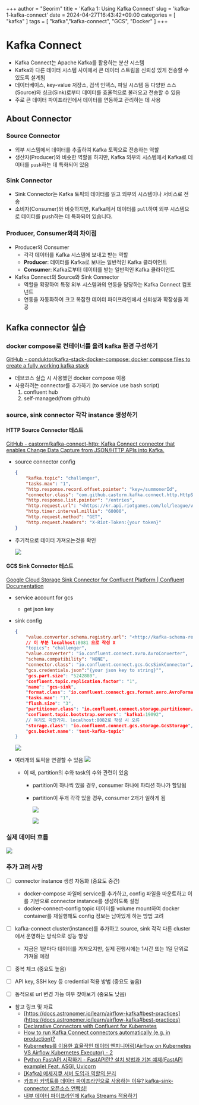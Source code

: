 +++
author = "Seorim"
title = 'Kafka 1: Using Kafka Connect'
slug = 'kafka-1-kafka-connect'
date = 2024-04-27T16:43:42+09:00
categories = [
    "kafka"
]
tags = [
    "kafka","kafka-connect", "GCS", "Docker"
]
+++

# Kafka Connect

- Kafka Connect는 Apache Kafka를 활용하는 분산 시스템
- Kafka와 다른 데이터 시스템 사이에서 큰 데이터 스트림을 신뢰성 있게 전송할 수 있도록 설계됨
- 데이터베이스, key-value 저장소, 검색 인덱스, 파일 시스템 등 다양한 소스(Source)와 싱크(Sink)로부터 데이터를 효율적으로 불러오고 전송할 수 있음
- 주로 큰 데이터 파이프라인에서 데이터를 연동하고 관리하는 데 사용
## About Connector
### Source Connector

- 외부 시스템에서 데이터를 추출하여 Kafka 토픽으로 전송하는 역할
- 생산자(Producer)와 비슷한 역할을 하지만, Kafka 외부의 시스템에서 Kafka로 데이터를 `push`하는 데 특화되어 있음

### Sink Connector

- Sink Connector는 Kafka 토픽의 데이터를 읽고 외부의 시스템이나 서비스로 전송
- 소비자(Consumer)와 비슷하지만, Kafka에서 데이터를 `pull`하여 외부 시스템으로 데이터를 push하는 데 특화되어 있습니다.

### Producer,  Consumer와의 차이점

- Producer와 Consumer
	- 각각 데이터를 Kafka 시스템에 보내고 받는 역할 
	- **Producer**: 데이터를 Kafka로 보내는 일반적인 Kafka 클라이언트
	- **Consumer**: Kafka로부터 데이터를 받는 일반적인 Kafka 클라이언트
- Kafka Connect의 Source와 Sink Connector
	- 역할을 확장하여 특정 외부 시스템과의 연동을 담당하는 Kafka Connect 컴포넌트
	- 연동을 자동화하여 크고 복잡한 데이터 파이프라인에서 신뢰성과 확장성을 제공

## Kafka connector 실습

### docker compose로 컨테이너를 올려 kafka 환경 구성하기
    
[GitHub - conduktor/kafka-stack-docker-compose: docker compose files to create a fully working kafka stack](https://github.com/conduktor/kafka-stack-docker-compose)
    
- 데브코스 실습 시 사용했던 docker compose 이용
- 사용하려는 connector를 추가하기 (to service use bash script)
	1. confluent hub
	2. self-managed(from github)
### source, sink connector 각각 instance 생성하기
#### HTTP Source Connector 테스트
        
[GitHub - castorm/kafka-connect-http: Kafka Connect connector that enables Change Data Capture from JSON/HTTP APIs into Kafka.](https://github.com/castorm/kafka-connect-http)
        
- source connector config
	```json
	{
		"kafka.topic": "challenger",
		"tasks.max": "1",
		"http.response.record.offset.pointer": "key=/summonerId",
		"connector.class": "com.github.castorm.kafka.connect.http.HttpSourceConnector",
		"http.response.list.pointer": "/entries",
		"http.request.url": "<https://kr.api.riotgames.com/lol/league/v4/challengerleagues/by-queue/RANKED_SOLO_5x5>",
		"http.timer.interval.millis": "60000",
		"http.request.method": "GET",
		"http.request.headers": "X-Riot-Token:{your token}"
	}			
	```

            
- 주기적으로 데이터 가져오는것을 확인
            
	![](Pasted_image_20240427161012.png)
            
#### GCS Sink Connector 테스트
        
[Google Cloud Storage Sink Connector for Confluent Platform | Confluent Documentation](https://docs.confluent.io/kafka-connectors/gcs-sink/current/overview.html)
        
- service account for gcs    
	- get json key
                
- sink config
            
	```json
	{
		"value.converter.schema.registry.url": "<http://kafka-schema-registry:8081>",
		// 이 부분 localhost:8081 으로 작성 X
		"topics": "challenger",
		"value.converter": "io.confluent.connect.avro.AvroConverter",
		"schema.compatibility": "NONE",
		"connector.class": "io.confluent.connect.gcs.GcsSinkConnector",
		"gcs.credentials.json":"{your json key to string}"",
		"gcs.part.size": "5242880",
		"confluent.topic.replication.factor": "1",
		"name": "gcs-sink",
		"format.class": "io.confluent.connect.gcs.format.avro.AvroFormat",
		"tasks.max": "1",
		"flush.size": "3",
		"partitioner.class": "io.confluent.connect.storage.partitioner.DefaultPartitioner",
		"confluent.topic.bootstrap.servers": "kafka1:19092",
		// 여기도 마찬가지. localhost:8082로 작성 시 오류
		"storage.class": "io.confluent.connect.gcs.storage.GcsStorage",
		"gcs.bucket.name": "test-kafka-topic"
	}
	```
	
	![](Pasted_image_20240427161048.png)
            
- 여러개의 토픽을 연결할 수 있음
	![](Pasted_image_20240427161059.png)
                
	- 이 때, partition의 수와 task의 수와 관련이 있음
		- partition이 하나씩 있을 경우, consumer 하나에 파티션 하나가 할당됨
		- partition이 두개 각각 있을 경우, consumer 2개가 일하게 됨
                
			![](Pasted_image_20240427161111.png)
                
			![](Pasted_image_20240427161125.png)
                
### 실제 데이터 흐름
	    
![](Pasted_image_20240427162324.png)
    
### 추가 고려 사항
    
- [ ] connector instance 생성 자동화 (중요도 중간)
	- docker-compose 파일에 service를 추가하고, config 파일을 마운트하고 이를 기반으로 connector instance를 생성하도록 설정
	- docker-connect-config topic 데이터를 volume mount하여 docker container를 재실행해도 config 정보는 남아있게 하는 방법 고려
- [ ] kafka-connect cluster(instance)를 추가하고 source, sink 각각 다른 cluster에서 운영하는 방식으로 성능 향상
	- 지금은 1분마다 데이터를 가져오지만, 실제 진행시에는 1시간 또는 1일 단위로 가져올 예정
- [ ] 중복 체크 (중요도 높음)
- [ ] API key, SSH key 등 credential 적용 방법 (중요도 높음)        
- [ ] 동적으로 url 변경 가능 여부 찾아보기 (중요도 낮음)
        

- 참고 링크 및 자료
    - [https://docs.astronomer.io/learn/airflow-kafka#best-practices](https://docs.astronomer.io/learn/airflow-kafka#best-practices)
	- [Declarative Connectors with Confluent for Kubernetes](https://www.confluent.io/blog/declarative-connectors-with-confluent-for-kubernetes/)
	- [How to run Kafka Connect connectors automatically (e.g. in production)?](https://stackoverflow.com/questions/56474734/how-to-run-kafka-connect-connectors-automatically-e-g-in-production)
    - [Kubernetes를 이용한 효율적인 데이터 엔지니어링(Airflow on Kubernetes VS Airflow Kubernetes Executor) - 2](https://engineering.linecorp.com/ko/blog/data-engineering-with-airflow-k8s-2)
    - [Python FastAPI 시작하기 - FastAPI란? 설치 방법과 기본 예제(FastAPI example) Feat. ASGI, Uvicorn](https://lsjsj92.tistory.com/648)
    - [[Kafka] 메세지큐 서버 도입과 역할의 분리](https://ppaksang.tistory.com/25)
    - [카프카 커넥트를 데이터 파이프라인으로 사용하는 이유? kafka-sink-connector 오픈소스 언빡싱!](https://tech.kakao.com/2023/01/12/introduce-kafka-sink-connector/)
    - [내부 데이터 파이프라인에 Kafka Streams 적용하기](https://engineering.linecorp.com/ko/blog/applying-kafka-streams-for-internal-message-delivery-pipeline)
